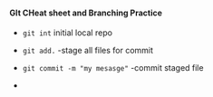 #### GIt CHeat sheet and Branching Practice

* `git int` initial local repo
* `git add.` -stage all files for commit
*  `git commit -m "my mesasge"` -commit staged file

*
